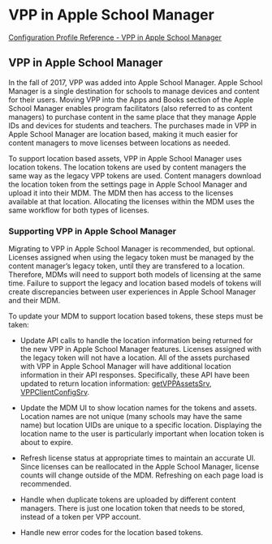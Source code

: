 # VPP in Apple School Manager

 [Configuration Profile Reference - VPP in Apple School Manager](https://developer.apple.com/library/content/documentation/Miscellaneous/Reference/MobileDeviceManagementProtocolRef/5-Web_Service_Protocol_VPP/webservice.html#//apple_ref/doc/uid/TP40017387-CH8-DontLinkElementID_6)  
  

## VPP in Apple School Manager
  

In the fall of 2017, VPP was added into Apple School Manager. Apple School Manager is a single destination for schools to manage devices and content for their users. Moving VPP into the Apps and Books section of the Apple School Manager enables program facilitators (also referred to as content managers) to purchase content in the same place that they manage Apple IDs and devices for students and teachers. The purchases made in VPP in Apple School Manager are location based, making it much easier for content managers to move licenses between locations as needed.   

To support location based assets, VPP in Apple School Manager uses location tokens. The location tokens are used by content managers the same way as the legacy VPP tokens are used. Content managers download the location token from the settings page in Apple School Manager and upload it into their MDM. The MDM then has access to the licenses available at that location. Allocating the licenses within the MDM uses the same workflow for both types of licenses.  

  

### Supporting VPP in Apple School Manager 
  

Migrating to VPP in Apple School Manager is recommended, but optional. Licenses assigned when using the legacy token must be managed by the content manager’s legacy token, until they are transfered to a location. Therefore, MDMs will need to support both models of licensing at the same time. Failure to support the legacy and location based models of tokens will create discrepancies between user experiences in Apple School Manager and their MDM.  

To update your MDM to support location based tokens, these steps must be taken:  


* Update API calls to handle the location information being returned for the new VPP in Apple School Manager features. Licenses assigned with the legacy token will not have a location. All of the assets purchased with VPP in Apple School Manager will have additional location information in their API responses. Specifically, these API have been updated to return location information: [getVPPAssetsSrv](https://developer.apple.com/library/content/documentation/Miscellaneous/Reference/MobileDeviceManagementProtocolRef/5-Web_Service_Protocol_VPP/webservice.html#//apple_ref/doc/uid/TP40017387-CH8-SW302), [VPPClientConfigSrv](https://developer.apple.com/library/content/documentation/Miscellaneous/Reference/MobileDeviceManagementProtocolRef/5-Web_Service_Protocol_VPP/webservice.html#//apple_ref/doc/uid/TP40017387-CH8-SW14). 

* Update the MDM UI to show location names for the tokens and assets. Location names are not unique (many schools may have the same name) but location UIDs are unique to a specific location. Displaying the location name to the user is particularly important when location token is about to expire. 

* Refresh license status at appropriate times to maintain an accurate UI. Since licenses can be reallocated in the Apple School Manager, license counts will change outside of the MDM. Refreshing on each page load is recommended.  

* Handle when duplicate tokens are uploaded by different content managers. There is just one location token that needs to be stored, instead of a token per VPP account.  

* Handle new error codes for the location based tokens. 
